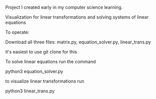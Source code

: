 Project I created early in my computer science learning.

Visualization for linear transformations and solving systems of linear equations

To operate:

Download all three files: matrix.py, equation_solver.py, linear_trans.py

it's easiest to use git clone for this


To solve linear equations run the command

python3 equation_solver.py

to visualize linear transformations run

python3 linear_trans.py



